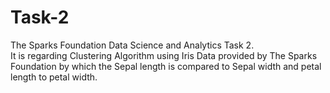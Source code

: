 # Task-2
 The Sparks Foundation Data Science and Analytics Task 2.<br> 
 It is regarding Clustering Algorithm using Iris Data provided by The Sparks Foundation by which the Sepal length is compared to Sepal width and petal length to	petal width.

